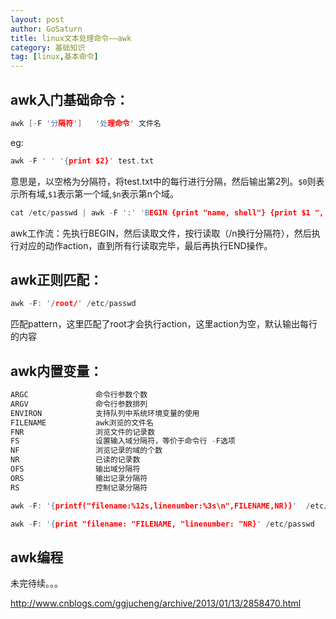```yaml
---
layout: post
author: GoSaturn
title: linux文本处理命令——awk
category: 基础知识
tag: [linux,基本命令]
---
```

## awk入门基础命令：

```c
awk [-F '分隔符']   '处理命令' 文件名
```

eg:
 

```c
awk -F ' ' '{print $2}' test.txt
```
意思是，以空格为分隔符，将test.txt中的每行进行分隔，然后输出第2列。`$0`则表示所有域,`$1`表示第一个域,`$n`表示第n个域。

```c
cat /etc/passwd | awk -F ':' 'BEGIN {print "name, shell"} {print $1 ", "$7} END {print "test, end"}'
```
awk工作流：先执行BEGIN，然后读取文件，按行读取（/n换行分隔符），然后执行对应的动作action，直到所有行读取完毕，最后再执行END操作。

## awk正则匹配：
```c
awk -F: '/root/' /etc/passwd
```
匹配pattern，这里匹配了root才会执行action，这里action为空，默认输出每行的内容

## awk内置变量：
```c
ARGC               命令行参数个数
ARGV               命令行参数排列
ENVIRON            支持队列中系统环境变量的使用
FILENAME           awk浏览的文件名
FNR                浏览文件的记录数
FS                 设置输入域分隔符，等价于命令行 -F选项
NF                 浏览记录的域的个数
NR                 已读的记录数
OFS                输出域分隔符
ORS                输出记录分隔符
RS                 控制记录分隔符
```
```c
awk -F: '{printf("filename:%12s,linenumber:%3s\n",FILENAME,NR)}'  /etc/passwd
```
```c
awk -F: '{print "filename: "FILENAME, "linenumber: "NR}' /etc/passwd
```
## awk编程
未完待续。。。

http://www.cnblogs.com/ggjucheng/archive/2013/01/13/2858470.html
